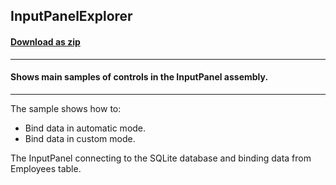 ## InputPanelExplorer
#### [Download as zip](https://minhaskamal.github.io/DownGit/#/home?url=https://github.com/GrapeCity/ComponentOne-WinForms-Samples/tree/master/Core\InputPanel\CS\InputPanelExplorer)
____
#### Shows main samples of controls in the InputPanel assembly.
____
The sample shows how to:

* Bind data in automatic mode.
* Bind data in custom mode.

The InputPanel connecting to the SQLite database and binding data from Employees table.
